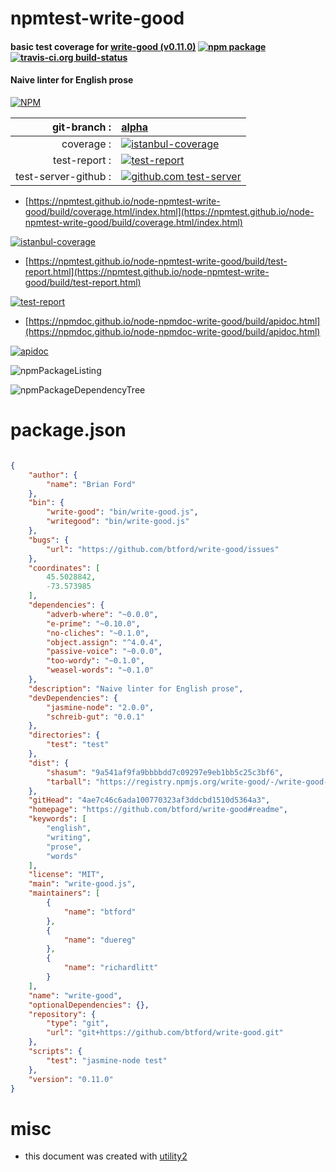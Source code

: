 # npmtest-write-good

#### basic test coverage for  [write-good (v0.11.0)](https://github.com/btford/write-good#readme)  [![npm package](https://img.shields.io/npm/v/npmtest-write-good.svg?style=flat-square)](https://www.npmjs.org/package/npmtest-write-good) [![travis-ci.org build-status](https://api.travis-ci.org/npmtest/node-npmtest-write-good.svg)](https://travis-ci.org/npmtest/node-npmtest-write-good)

#### Naive linter for English prose

[![NPM](https://nodei.co/npm/write-good.png?downloads=true&downloadRank=true&stars=true)](https://www.npmjs.com/package/write-good)

| git-branch : | [alpha](https://github.com/npmtest/node-npmtest-write-good/tree/alpha)|
|--:|:--|
| coverage : | [![istanbul-coverage](https://npmtest.github.io/node-npmtest-write-good/build/coverage.badge.svg)](https://npmtest.github.io/node-npmtest-write-good/build/coverage.html/index.html)|
| test-report : | [![test-report](https://npmtest.github.io/node-npmtest-write-good/build/test-report.badge.svg)](https://npmtest.github.io/node-npmtest-write-good/build/test-report.html)|
| test-server-github : | [![github.com test-server](https://npmtest.github.io/node-npmtest-write-good/GitHub-Mark-32px.png)](https://npmtest.github.io/node-npmtest-write-good/build/app/index.html) | | build-artifacts : | [![build-artifacts](https://npmtest.github.io/node-npmtest-write-good/glyphicons_144_folder_open.png)](https://github.com/npmtest/node-npmtest-write-good/tree/gh-pages/build)|

- [https://npmtest.github.io/node-npmtest-write-good/build/coverage.html/index.html](https://npmtest.github.io/node-npmtest-write-good/build/coverage.html/index.html)

[![istanbul-coverage](https://npmtest.github.io/node-npmtest-write-good/build/screenCapture.buildCi.browser.%252Ftmp%252Fbuild%252Fcoverage.lib.html.png)](https://npmtest.github.io/node-npmtest-write-good/build/coverage.html/index.html)

- [https://npmtest.github.io/node-npmtest-write-good/build/test-report.html](https://npmtest.github.io/node-npmtest-write-good/build/test-report.html)

[![test-report](https://npmtest.github.io/node-npmtest-write-good/build/screenCapture.buildCi.browser.%252Ftmp%252Fbuild%252Ftest-report.html.png)](https://npmtest.github.io/node-npmtest-write-good/build/test-report.html)

- [https://npmdoc.github.io/node-npmdoc-write-good/build/apidoc.html](https://npmdoc.github.io/node-npmdoc-write-good/build/apidoc.html)

[![apidoc](https://npmdoc.github.io/node-npmdoc-write-good/build/screenCapture.buildCi.browser.%252Ftmp%252Fbuild%252Fapidoc.html.png)](https://npmdoc.github.io/node-npmdoc-write-good/build/apidoc.html)

![npmPackageListing](https://npmtest.github.io/node-npmtest-write-good/build/screenCapture.npmPackageListing.svg)

![npmPackageDependencyTree](https://npmtest.github.io/node-npmtest-write-good/build/screenCapture.npmPackageDependencyTree.svg)



# package.json

```json

{
    "author": {
        "name": "Brian Ford"
    },
    "bin": {
        "write-good": "bin/write-good.js",
        "writegood": "bin/write-good.js"
    },
    "bugs": {
        "url": "https://github.com/btford/write-good/issues"
    },
    "coordinates": [
        45.5028842,
        -73.573985
    ],
    "dependencies": {
        "adverb-where": "~0.0.0",
        "e-prime": "~0.10.0",
        "no-cliches": "~0.1.0",
        "object.assign": "^4.0.4",
        "passive-voice": "~0.0.0",
        "too-wordy": "~0.1.0",
        "weasel-words": "~0.1.0"
    },
    "description": "Naive linter for English prose",
    "devDependencies": {
        "jasmine-node": "2.0.0",
        "schreib-gut": "0.0.1"
    },
    "directories": {
        "test": "test"
    },
    "dist": {
        "shasum": "9a541af9fa9bbbbdd7c09297e9eb1bb5c25c3bf6",
        "tarball": "https://registry.npmjs.org/write-good/-/write-good-0.11.0.tgz"
    },
    "gitHead": "4ae7c46c6ada100770323af3ddcbd1510d5364a3",
    "homepage": "https://github.com/btford/write-good#readme",
    "keywords": [
        "english",
        "writing",
        "prose",
        "words"
    ],
    "license": "MIT",
    "main": "write-good.js",
    "maintainers": [
        {
            "name": "btford"
        },
        {
            "name": "duereg"
        },
        {
            "name": "richardlitt"
        }
    ],
    "name": "write-good",
    "optionalDependencies": {},
    "repository": {
        "type": "git",
        "url": "git+https://github.com/btford/write-good.git"
    },
    "scripts": {
        "test": "jasmine-node test"
    },
    "version": "0.11.0"
}
```



# misc
- this document was created with [utility2](https://github.com/kaizhu256/node-utility2)

